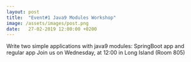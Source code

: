 ```yaml
---
layout: post
title:  "Event#1 Java9 Modules Workshop"
image: /assets/images/post.png
date:   27-02-2019 12:00:00 +0200
---
```

Write two simple applications with java9 modules: SpringBoot app and regular app
Join us on Wednesday, at 12:00 in Long Island (Room 805)